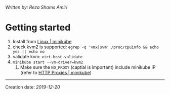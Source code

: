 _Written by: Reza Shams Amiri_
# Getting started

1. Install from [Linux | minikube][LM]
2. check kvm2 is supported: `egrep -q 'vmx|svm' /proc/cpuinfo && echo yes || echo no`
3. validate kvm: `virt-host-validate`
4. `minikube start --vm-driver=kvm2`
    1. Make sure the `NO_PROXY` (captial is important) include minikube IP (refer to [HTTP Proxies | minikube][HPM])

* * *
Creation date: _2019-12-20_

[LM]: https://minikube.sigs.k8s.io/docs/start/linux/
[HPM]: https://minikube.sigs.k8s.io/docs/reference/networking/proxy/